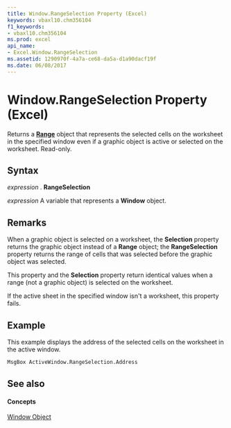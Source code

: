 ```yaml
---
title: Window.RangeSelection Property (Excel)
keywords: vbaxl10.chm356104
f1_keywords:
- vbaxl10.chm356104
ms.prod: excel
api_name:
- Excel.Window.RangeSelection
ms.assetid: 1290970f-4a7a-ce68-da5a-d1a90dacf19f
ms.date: 06/08/2017
---
```



# Window.RangeSelection Property (Excel)

Returns a **[Range](range-object-excel.md)** object that represents the selected cells on the worksheet in the specified window even if a graphic object is active or selected on the worksheet. Read-only.


## Syntax

 _expression_ . **RangeSelection**

 _expression_ A variable that represents a **Window** object.


## Remarks

When a graphic object is selected on a worksheet, the **Selection** property returns the graphic object instead of a **Range** object; the **RangeSelection** property returns the range of cells that was selected before the graphic object was selected.

This property and the **Selection** property return identical values when a range (not a graphic object) is selected on the worksheet.

If the active sheet in the specified window isn't a worksheet, this property fails.


## Example

This example displays the address of the selected cells on the worksheet in the active window.


```vb
MsgBox ActiveWindow.RangeSelection.Address
```


## See also


#### Concepts


[Window Object](window-object-excel.md)

